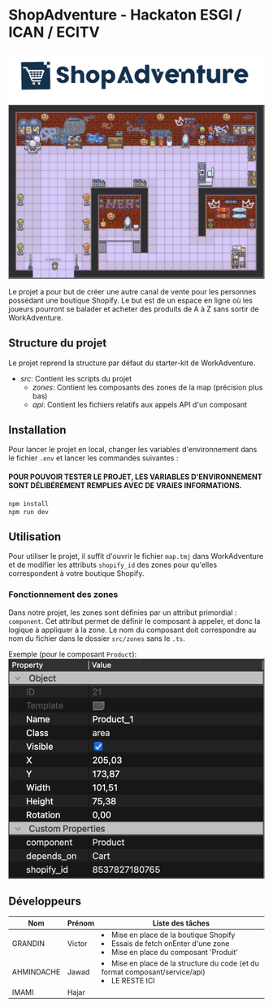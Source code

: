 # ShopAdventure - Hackaton ESGI / ICAN / ECITV

![logo](./shopadventure.png)
![map](./map.png)

Le projet a pour but de créer une autre canal de vente pour les personnes possédant une boutique Shopify.
Le but est de un espace en ligne où les joueurs pourront se balader et acheter des produits de A à Z sans sortir de WorkAdventure.

## Structure du projet
Le projet reprend la structure par défaut du starter-kit de WorkAdventure.
* *src*: Contient les scripts du projet
  * *zones*: Contient les composants des zones de la map (précision plus bas)
  * *api*: Contient les fichiers relatifs aux appels API d'un composant

## Installation

Pour lancer le projet en local, changer les variables d'environnement dans le fichier `.env` et lancer les commandes suivantes :
#### POUR POUVOIR TESTER LE PROJET, LES VARIABLES D'ENVIRONNEMENT SONT DÉLIBÉRÉMENT REMPLIES AVEC DE VRAIES INFORMATIONS.

```shell
npm install
npm run dev
```

## Utilisation

Pour utiliser le projet, il suffit d'ouvrir le fichier `map.tmj` dans WorkAdventure et de modifier les attributs `shopify_id` des zones pour qu'elles correspondent à votre boutique Shopify.

### Fonctionnement des zones

Dans notre projet, les zones sont définies par un attribut primordial : `component`.
Cet attribut permet de définir le composant à appeler, et donc la logique à appliquer à la zone.
Le nom du composant doit correspondre au nom du fichier dans le dossier `src/zones` sans le `.ts`.

Exemple (pour le composant `Product`):
![map](./zone.png)

## Développeurs

| Nom        | Prénom | Liste des tâches                                                                                                      |
|------------|--------|-----------------------------------------------------------------------------------------------------------------------|
| GRANDIN    | Victor | <li>Mise en place de la boutique Shopify<li>Essais de fetch onEnter d'une zone<li>Mise en place du composant 'Produit' |
| AHMINDACHE | Jawad  | <li>Mise en place de la structure du code (et du format composant/service/api)<li>LE RESTE ICI                        |
| IMAMI      | Hajar  |                                                                                                            |
